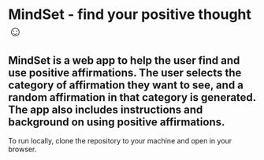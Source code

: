 # MindSet - find your positive thought :relaxed:

## MindSet is a web app to help the user find and use positive affirmations. The user selects the category of affirmation they want to see, and a random affirmation in that category is generated. The app also includes instructions and background on using positive affirmations.

To run locally, clone the repository to your machine and open in your browser.